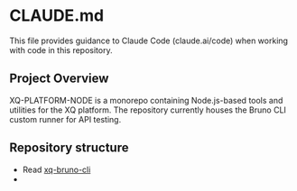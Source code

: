 # CLAUDE.md

This file provides guidance to Claude Code (claude.ai/code) when working with code in this repository.

## Project Overview

XQ-PLATFORM-NODE is a monorepo containing Node.js-based tools and utilities for the XQ platform. The repository currently houses the Bruno CLI custom runner for API testing.

## Repository structure
- Read [xq-bruno-cli](./xq-bruno-cli/README.md)
- 